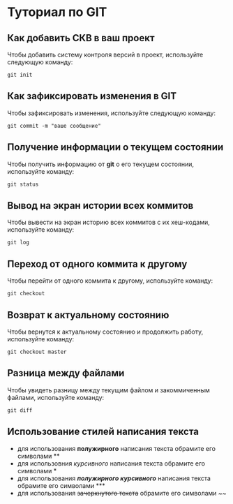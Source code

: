 # Туториал по GIT

## Как добавить СКВ в ваш проект

Чтобы добавить систему контроля версий в проект, используйте следующую команду:

```
git init
```


## Как зафиксировать изменения в GIT

Чтобы зафиксировать изменения, используйте следующую команду:

```
git commit -m "ваше сообщение"
```

## Получение информации о текущем состоянии ##

Чтобы получить информацию от **git** о его текущем состоянии, используйте команду:

``` 
git status
```

## Вывод на экран истории всех коммитов ## 

Чтобы вывести на экран историю всех коммитов с их хеш-кодами, используйте команду:
```
git log
```

## Переход от одного коммита к другому ##

Чтобы перейти от одного коммита к другому, используйте команду:
```
git checkout
``` 

## Возврат к актуальному состоянию ##

Чтобы вернутся к актуальному состоянию и продолжить работу, используйте команду:

```
git checkout master
```

## Разница между файлами ##

Чтобы увидеть разницу между текущим файлом и закоммиченным файлами, используйте команду:
```
git diff
```

## Использование стилей написания текста ##

* для использования **полужирного** написания текста обрамите его символами **
* для использовния *курсивного* написания текста обрамите его символами *
* для использования ***полужирного курсивного*** написания текста обрамите его символами ***
* для использования ~~зачеркнутого текста~~ обрамите его символами ~~ 